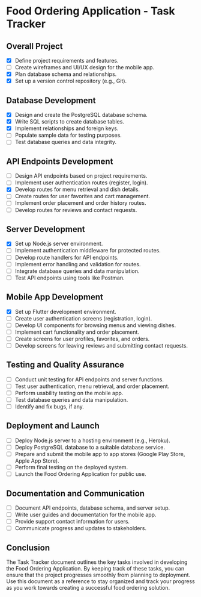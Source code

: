 # Food Ordering Application - Task Tracker
## Overall Project

- [x] Define project requirements and features.
- [ ] Create wireframes and UI/UX design for the mobile app.
- [x] Plan database schema and relationships.
- [x] Set up a version control repository (e.g., Git).

## Database Development

- [x] Design and create the PostgreSQL database schema.
- [x] Write SQL scripts to create database tables.
- [x] Implement relationships and foreign keys.
- [ ] Populate sample data for testing purposes.
- [ ] Test database queries and data integrity.

## API Endpoints Development

- [ ] Design API endpoints based on project requirements.
- [ ] Implement user authentication routes (register, login).
- [x] Develop routes for menu retrieval and dish details.
- [ ] Create routes for user favorites and cart management.
- [ ] Implement order placement and order history routes.
- [ ] Develop routes for reviews and contact requests.

## Server Development

- [x] Set up Node.js server environment.
- [ ] Implement authentication middleware for protected routes.
- [ ] Develop route handlers for API endpoints.
- [ ] Implement error handling and validation for routes.
- [ ] Integrate database queries and data manipulation.
- [ ] Test API endpoints using tools like Postman.

## Mobile App Development

- [x] Set up Flutter development environment.
- [ ] Create user authentication screens (registration, login).
- [ ] Develop UI components for browsing menus and viewing dishes.
- [ ] Implement cart functionality and order placement.
- [ ] Create screens for user profiles, favorites, and orders.
- [ ] Develop screens for leaving reviews and submitting contact requests.

## Testing and Quality Assurance

- [ ] Conduct unit testing for API endpoints and server functions.
- [ ] Test user authentication, menu retrieval, and order placement.
- [ ] Perform usability testing on the mobile app.
- [ ] Test database queries and data manipulation.
- [ ] Identify and fix bugs, if any.

## Deployment and Launch

- [ ] Deploy Node.js server to a hosting environment (e.g., Heroku).
- [ ] Deploy PostgreSQL database to a suitable database service.
- [ ] Prepare and submit the mobile app to app stores (Google Play Store, Apple App Store).
- [ ] Perform final testing on the deployed system.
- [ ] Launch the Food Ordering Application for public use.

## Documentation and Communication

- [ ] Document API endpoints, database schema, and server setup.
- [ ] Write user guides and documentation for the mobile app.
- [ ] Provide support contact information for users.
- [ ] Communicate progress and updates to stakeholders.

## Conclusion

The Task Tracker document outlines the key tasks involved in developing the Food Ordering Application. By keeping track of these tasks, you can ensure that the project progresses smoothly from planning to deployment. Use this document as a reference to stay organized and track your progress as you work towards creating a successful food ordering solution.
